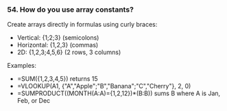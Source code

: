 ### 54. **How do you use array constants?**

Create arrays directly in formulas using curly braces:

- Vertical: {1;2;3} (semicolons)
- Horizontal: {1,2,3} (commas)
- 2D: {1,2,3;4,5,6} (2 rows, 3 columns)

Examples:

- =SUM({1,2,3,4,5}) returns 15
- =VLOOKUP(A1, {"A","Apple";"B","Banana";"C","Cherry"}, 2, 0)
- =SUMPRODUCT((MONTH(A:A)={1,2,12})*(B:B)) sums B where A is Jan, Feb, or Dec
